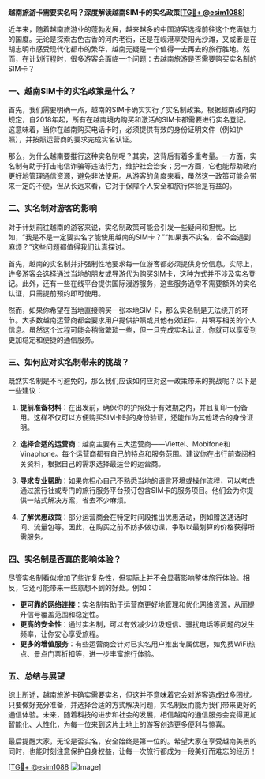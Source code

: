 **越南旅游卡需要实名吗？深度解读越南SIM卡的实名政策[[TG💪+ @esim1088](https://t.me/s/esim1088)]**

近年来，随着越南旅游业的蓬勃发展，越来越多的中国游客选择前往这个充满魅力的国度。无论是探索古色古香的河内老街，还是在岘港享受阳光沙滩，又或者是在胡志明市感受现代化都市的繁华，越南无疑是一个值得一去再去的旅行胜地。然而，在计划行程时，很多游客会面临一个问题：去越南旅游是否需要购买实名制的SIM卡？

### 一、越南SIM卡的实名政策是什么？

首先，我们需要明确一点，越南的SIM卡确实实行了实名制政策。根据越南政府的规定，自2018年起，所有在越南境内购买和激活的SIM卡都需要进行实名登记。这意味着，当你在越南购买电话卡时，必须提供有效的身份证明文件（例如护照），并按照运营商的要求完成实名认证。

那么，为什么越南要推行这种实名制呢？其实，这背后有着多重考量。一方面，实名制有助于打击电信诈骗等违法行为，维护社会治安；另一方面，它也能帮助政府更好地管理通信资源，避免非法使用。从游客的角度来看，虽然这一政策可能会带来一定的不便，但从长远来看，它对于保障个人安全和旅行体验是有益的。

### 二、实名制对游客的影响

对于计划前往越南的游客来说，实名制政策可能会引发一些疑问和担忧。比如，“我是不是一定要实名才能使用越南的SIM卡？”“如果我不实名，会不会遇到麻烦？”这些问题都值得我们认真探讨。

首先，越南的实名制并非强制性地要求每一位游客都必须提供身份信息。实际上，许多游客会选择通过当地的朋友或导游代为购买SIM卡，这种方式并不涉及实名登记。此外，还有一些在线平台提供国际漫游服务，这些服务通常不需要额外的实名认证，只需提前预约即可使用。

然而，如果你希望在当地直接购买一张本地SIM卡，那么实名制是无法绕开的环节。大多数越南运营商都会要求用户提供护照或其他有效证件，并填写相关的个人信息。虽然这个过程可能会稍微繁琐一些，但一旦完成实名认证，你就可以享受到更加稳定和便捷的通信服务。

### 三、如何应对实名制带来的挑战？

既然实名制是不可避免的，那么我们应该如何应对这一政策带来的挑战呢？以下是一些建议：

1. **提前准备材料**：在出发前，确保你的护照处于有效期之内，并且复印一份备用。这样不仅可以方便购买SIM卡时的身份验证，还能作为其他场合的身份证明。

2. **选择合适的运营商**：越南主要有三大运营商——Viettel、Mobifone和Vinaphone。每个运营商都有自己的特点和服务范围。建议你在出行前查阅相关资料，根据自己的需求选择最适合的运营商。

3. **寻求专业帮助**：如果你担心自己不熟悉当地的语言环境或操作流程，可以考虑通过旅行社或专门的旅行服务平台预订包含SIM卡的服务项目。他们会为你提供一站式解决方案，省去不少麻烦。

4. **了解优惠政策**：部分运营商会在特定时间段推出优惠活动，例如赠送通话时间、流量包等。因此，在购买之前不妨多做功课，争取以最划算的价格获得所需服务。

### 四、实名制是否真的影响体验？

尽管实名制看似增加了些许复杂性，但实际上并不会显著影响整体旅行体验。相反，它还可能带来一些意想不到的好处。例如：

- **更可靠的网络连接**：实名制有助于运营商更好地管理和优化网络资源，从而提升信号覆盖范围和稳定性。
- **更高的安全性**：通过实名制，可以有效减少垃圾短信、骚扰电话等问题的发生频率，让你安心享受旅程。
- **更多的增值服务**：有些运营商会针对已实名用户推出专属优惠，如免费WiFi热点、景点门票折扣等，进一步丰富旅行体验。

### 五、总结与展望

综上所述，越南旅游卡确实需要实名，但这并不意味着它会对游客造成过多困扰。只要做好充分准备，并选择合适的方式解决问题，实名制反而能为我们带来更好的通信体验。未来，随着科技的进步和社会的发展，相信越南的通信服务会变得更加智能化、人性化，为每一位来到这片土地上的游客创造更多便利与惊喜。

最后提醒大家，无论是否实名，安全始终是第一位的。希望大家在享受越南美景的同时，也能时刻注意保护自身权益，让每一次旅行都成为一段美好而难忘的经历！

[[TG💪+ @esim1088](https://t.me/s/esim1088) ![Image](https://i.postimg.cc/4NQfJmqS/Snipaste-2025-05-13-00-14-12.png)]
